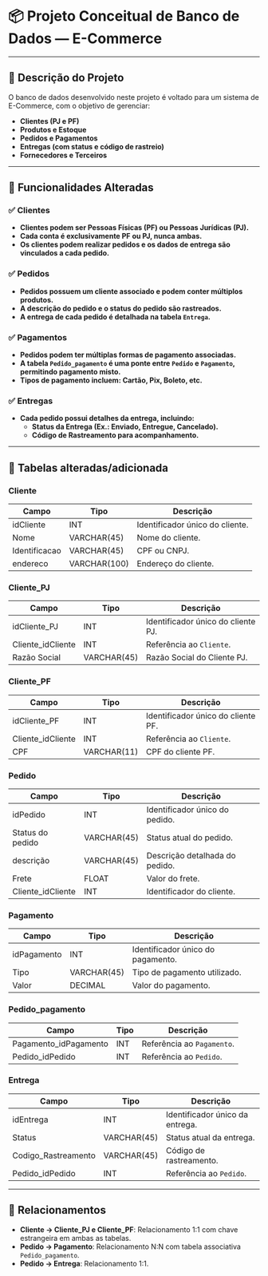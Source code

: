 # 📦 Projeto Conceitual de Banco de Dados — E-Commerce

---

## 📌 Descrição do Projeto

O banco de dados desenvolvido neste projeto é voltado para um sistema de E-Commerce, com o objetivo de gerenciar:

- **Clientes (PJ e PF)**
- **Produtos e Estoque**
- **Pedidos e Pagamentos**
- **Entregas (com status e código de rastreio)**
- **Fornecedores e Terceiros**

---

## 🔨 Funcionalidades Alteradas

### ✅ Clientes
- **Clientes podem ser Pessoas Físicas (PF) ou Pessoas Jurídicas (PJ).**
- **Cada conta é exclusivamente PF ou PJ, nunca ambas.**
- **Os clientes podem realizar pedidos e os dados de entrega são vinculados a cada pedido.**

### ✅ Pedidos
- **Pedidos possuem um cliente associado e podem conter múltiplos produtos.**
- **A descrição do pedido e o status do pedido são rastreados.**
- **A entrega de cada pedido é detalhada na tabela `Entrega`.**

### ✅ Pagamentos
- **Pedidos podem ter múltiplas formas de pagamento associadas.**
- **A tabela `Pedido_pagamento` é uma ponte entre `Pedido` e `Pagamento`, permitindo pagamento misto.**
- **Tipos de pagamento incluem: Cartão, Pix, Boleto, etc.**

### ✅ Entregas
- **Cada pedido possui detalhes da entrega, incluindo:**
  - **Status da Entrega (Ex.: Enviado, Entregue, Cancelado).**
  - **Código de Rastreamento para acompanhamento.**

---

## 📂 Tabelas alteradas/adicionada

### **Cliente**
| Campo         | Tipo        | Descrição                          |
|---------------|-------------|------------------------------------|
| idCliente     | INT         | Identificador único do cliente.   |
| Nome          | VARCHAR(45)  | Nome do cliente.                  |
| Identificacao | VARCHAR(45)  | CPF ou CNPJ.                      |
| endereco      | VARCHAR(100) | Endereço do cliente.              |

### **Cliente_PJ**
| Campo         | Tipo        | Descrição                          |
|---------------|-------------|------------------------------------|
| idCliente_PJ  | INT         | Identificador único do cliente PJ. |
| Cliente_idCliente | INT     | Referência ao `Cliente`.           |
| Razão Social  | VARCHAR(45)  | Razão Social do Cliente PJ.       |

### **Cliente_PF**
| Campo         | Tipo        | Descrição                          |
|---------------|-------------|------------------------------------|
| idCliente_PF  | INT         | Identificador único do cliente PF. |
| Cliente_idCliente | INT     | Referência ao `Cliente`.           |
| CPF           | VARCHAR(11)  | CPF do cliente PF.                |

### **Pedido**
| Campo         | Tipo        | Descrição                          |
|---------------|-------------|------------------------------------|
| idPedido      | INT         | Identificador único do pedido.    |
| Status do pedido | VARCHAR(45) | Status atual do pedido.         |
| descrição     | VARCHAR(45)  | Descrição detalhada do pedido.    |
| Frete         | FLOAT        | Valor do frete.                   |
| Cliente_idCliente | INT     | Identificador do cliente.         |

### **Pagamento**
| Campo         | Tipo        | Descrição                          |
|---------------|-------------|------------------------------------|
| idPagamento   | INT         | Identificador único do pagamento. |
| Tipo          | VARCHAR(45)  | Tipo de pagamento utilizado.      |
| Valor         | DECIMAL      | Valor do pagamento.               |

### **Pedido_pagamento**
| Campo         | Tipo        | Descrição                          |
|---------------|-------------|------------------------------------|
| Pagamento_idPagamento | INT | Referência ao `Pagamento`.         |
| Pedido_idPedido      | INT  | Referência ao `Pedido`.            |

### **Entrega**
| Campo         | Tipo        | Descrição                          |
|---------------|-------------|------------------------------------|
| idEntrega     | INT         | Identificador único da entrega.   |
| Status        | VARCHAR(45)  | Status atual da entrega.          |
| Codigo_Rastreamento | VARCHAR(45) | Código de rastreamento.     |
| Pedido_idPedido | INT       | Referência ao `Pedido`.            |

---

## 🔗 Relacionamentos

- **Cliente → Cliente_PJ e Cliente_PF**: Relacionamento 1:1 com chave estrangeira em ambas as tabelas.
- **Pedido → Pagamento**: Relacionamento N:N com tabela associativa `Pedido_pagamento`.
- **Pedido → Entrega**: Relacionamento 1:1.
